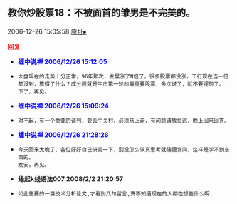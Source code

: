 ## 教你炒股票18：不被面首的雏男是不完美的。
2006-12-26 15:05:58
[原址▸](http://www.fxgan.com/chan_time/2006_07_12/397.htm)





**<font color='red'>回复</font>**


- **<font color='blue'>缠中说禅 2006/12/26 15:12:05</font>**
- ```
  大盘现在的走势十分正常，96年那次，发展涨了N倍了，很多股票都没涨，工行现在连一倍都没到，算得了什么？成分股就是牛市第一轮的最重要股票，多次说了，就不要埋怨了。
  下了，再见。
  ```
- **<font color='blue'>缠中说禅 2006/12/26 15:09:24</font>**
- ```
  对不起，有一个重要的谈判，要去中关村，必须马上走，有问题请放在这，晚上回来回答。
  ```
- **<font color='blue'>缠中说禅 2006/12/26 21:28:26</font>**
- ```
  今天回来太晚了，各位好好自己研究一下，别没怎么认真思考就随便发问，这样是学不到东西的。
  晚安，再见。
  ```
- **缘起k线语法007 2008/2/2 21:20:57**
- ```
  如此重要的一篇技术分析论文,才看到几句留言,真不知道现在的人都在想些什么啊.
  ```
